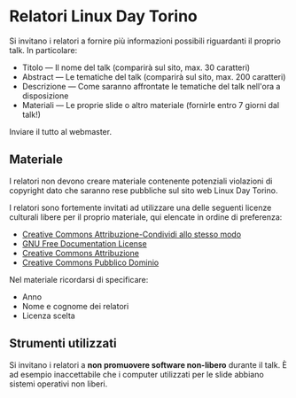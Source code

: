 # Relatori Linux Day Torino
Si invitano i relatori a fornire più informazioni possibili riguardanti il proprio talk. In particolare:

* Titolo — Il nome del talk (comparirà sul sito, max. 30 caratteri)
* Abstract — Le tematiche del talk (comparirà sul sito, max. 200 caratteri)
* Descrizione — Come saranno affrontate le tematiche del talk nell'ora a disposizione
* Materiali — Le proprie slide o altro materiale (fornirle entro 7 giorni dal talk!)

Inviare il tutto al webmaster.

## Materiale
I relatori non devono creare materiale contenente potenziali violazioni di copyright dato che saranno rese pubbliche sul sito web Linux Day Torino.

I relatori sono fortemente invitati ad utilizzare una delle seguenti licenze culturali libere per il proprio materiale, qui elencate in ordine di preferenza:

* [Creative Commons Attribuzione-Condividi allo stesso modo](https://creativecommons.org/licenses/by-sa/4.0/deed.it)
* [GNU Free Documentation License](https://www.gnu.org/licenses/fdl.html)
* [Creative Commons Attribuzione](https://creativecommons.org/licenses/by/4.0/deed.it)
* [Creative Commons Pubblico Dominio](https://creativecommons.org/publicdomain/zero/1.0/deed.it)

Nel materiale ricordarsi di specificare:

* Anno
* Nome e cognome dei relatori
* Licenza scelta

## Strumenti utilizzati
Si invitano i relatori a **non promuovere software non-libero** durante il talk.
È ad esempio inaccettabile che i computer utilizzati per le slide abbiano sistemi operativi non liberi.

